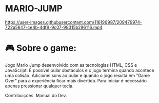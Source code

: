 # MARIO-JUMP

https://user-images.githubusercontent.com/116196987/209479974-722a5647-ce4b-4df9-9c07-98315b296116.mp4

# 🎮 Sobre o game:

Jogo Mario Jump desenvolvido com as tecnologias HTML, CSS e JavaScript. É possível pular obstáculos e o jogo termina quando acontece uma colisão. Adicionei sons 
ao pular e quando o jogo resulta em "Game Over" para a experiência ficar mais divertida. Para iniciar é necessário apenas pressionar qualquer tecla.

Contribuições: Manual do Dev.
